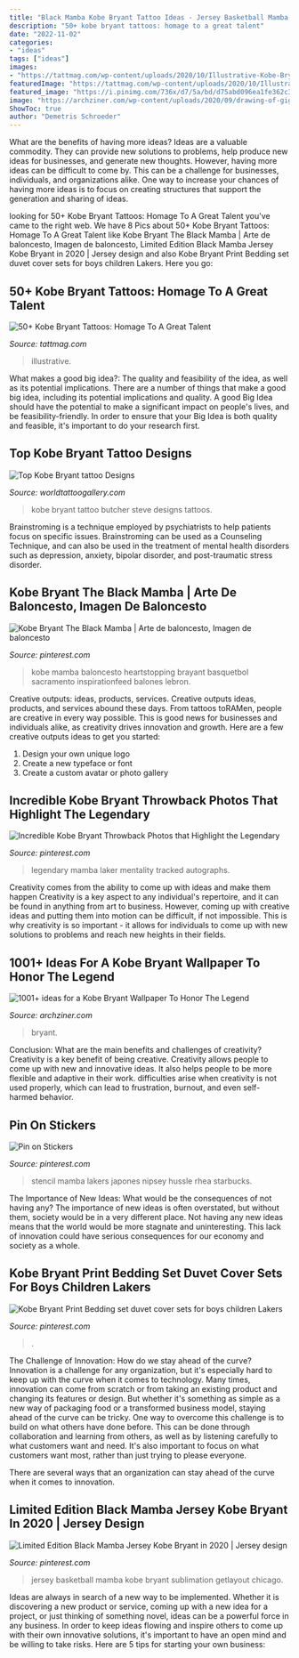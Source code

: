 ```yaml
---
title: "Black Mamba Kobe Bryant Tattoo Ideas - Jersey Basketball Mamba Kobe Bryant Sublimation Getlayout Chicago"
description: "50+ kobe bryant tattoos: homage to a great talent"
date: "2022-11-02"
categories:
- "ideas"
tags: ["ideas"]
images:
- "https://tattmag.com/wp-content/uploads/2020/10/Illustrative-Kobe-Bryant-Tattoo-2.jpg"
featuredImage: "https://tattmag.com/wp-content/uploads/2020/10/Illustrative-Kobe-Bryant-Tattoo-2.jpg"
featured_image: "https://i.pinimg.com/736x/d7/5a/bd/d75abd096ea1fe362c35a54d15546d0b--bryant-basketball-lakers-kobe-bryant.jpg"
image: "https://archziner.com/wp-content/uploads/2020/09/drawing-of-gigi-and-kobe-bryant-hugging-kobe-bryant-wallpaper-hd-basketball-hoope-above-them-as-a-halo.jpg"
ShowToc: true
author: "Demetris Schroeder"
---
```



What are the benefits of having more ideas?
Ideas are a valuable commodity. They can provide new solutions to problems, help produce new ideas for businesses, and generate new thoughts. However, having more ideas can be difficult to come by. This can be a challenge for businesses, individuals, and organizations alike. One way to increase your chances of having more ideas is to focus on creating structures that support the generation and sharing of ideas.

	

		
looking for 50+ Kobe Bryant Tattoos: Homage To A Great Talent you've came to the right web. We have 8 Pics about 50+ Kobe Bryant Tattoos: Homage To A Great Talent like Kobe Bryant The Black Mamba | Arte de baloncesto, Imagen de baloncesto, Limited Edition Black Mamba Jersey Kobe Bryant in 2020 | Jersey design and also Kobe Bryant Print Bedding set duvet cover sets for boys children Lakers. Here you go:
		
    
## 50+ Kobe Bryant Tattoos: Homage To A Great Talent

<img loading=lazy src="https://tattmag.com/wp-content/uploads/2020/10/Illustrative-Kobe-Bryant-Tattoo-2.jpg" onerror="this.onerror=null;this.src='https://tse3.mm.bing.net/th?id=OIP.qWGN7kUNrN-Xtvta4RXSdwHaJj&amp;pid=15.1';" alt="50+ Kobe Bryant Tattoos: Homage To A Great Talent">

_Source: tattmag.com_

>illustrative. 

	

What makes a good big idea?: The quality and feasibility of the idea, as well as its potential implications.
There are a number of things that make a good big idea, including its potential implications and quality. A good Big Idea should have the potential to make a significant impact on people's lives, and be feasibility-friendly. In order to ensure that your Big Idea is both quality and feasible, it's important to do your research first.

    
## Top Kobe Bryant Tattoo Designs

<img loading=lazy src="https://cdn-ampu.worldtattoogallery.com/article-and-tattoos/og_images/top-kobe-bryant-tattoo-designs---002.jpg" onerror="this.onerror=null;this.src='https://tse1.mm.bing.net/th?id=OIP.OsAdmiWpV1-d_pO-He45AQHaGa&amp;pid=15.1';" alt="Top Kobe Bryant tattoo Designs">

_Source: worldtattoogallery.com_

>kobe bryant tattoo butcher steve designs tattoos. 

	

Brainstroming is a technique employed by psychiatrists to help patients focus on specific issues. Brainstroming can be used as a Counseling Technique, and can also be used in the treatment of mental health disorders such as depression, anxiety, bipolar disorder, and post-traumatic stress disorder.

    
## Kobe Bryant The Black Mamba | Arte De Baloncesto, Imagen De Baloncesto

<img loading=lazy src="https://i.pinimg.com/736x/d7/5a/bd/d75abd096ea1fe362c35a54d15546d0b--bryant-basketball-lakers-kobe-bryant.jpg" onerror="this.onerror=null;this.src='https://tse2.mm.bing.net/th?id=OIP.wXKKiy5kQcha_hunjITTMgHaKW&amp;pid=15.1';" alt="Kobe Bryant The Black Mamba | Arte de baloncesto, Imagen de baloncesto">

_Source: pinterest.com_

>kobe mamba baloncesto heartstopping brayant basquetbol sacramento inspirationfeed balones lebron. 

	

Creative outputs: ideas, products, services.
Creative outputs ideas, products, and services abound these days. From tattoos toRAMen, people are creative in every way possible. This is good news for businesses and individuals alike, as creativity drives innovation and growth. Here are a few creative outputs ideas to get you started:
1. Design your own unique logo
2. Create a new typeface or font
3. Create a custom avatar or photo gallery

    
## Incredible Kobe Bryant Throwback Photos That Highlight The Legendary

<img loading=lazy src="https://i.pinimg.com/736x/17/18/b7/1718b76d47d92376127bfabd3eaa133c.jpg" onerror="this.onerror=null;this.src='https://tse4.mm.bing.net/th?id=OIP.BtEjjxYAbfM0zHj3u8ahcwHaI8&amp;pid=15.1';" alt="Incredible Kobe Bryant Throwback Photos that Highlight the Legendary">

_Source: pinterest.com_

>legendary mamba laker mentality tracked autographs. 

	

Creativity comes from the ability to come up with ideas and make them happen
Creativity is a key aspect to any individual's repertoire, and it can be found in anything from art to business. However, coming up with creative ideas and putting them into motion can be difficult, if not impossible. This is why creativity is so important - it allows for individuals to come up with new solutions to problems and reach new heights in their fields.

    
## 1001+ Ideas For A Kobe Bryant Wallpaper To Honor The Legend

<img loading=lazy src="https://archziner.com/wp-content/uploads/2020/09/drawing-of-gigi-and-kobe-bryant-hugging-kobe-bryant-wallpaper-hd-basketball-hoope-above-them-as-a-halo.jpg" onerror="this.onerror=null;this.src='https://tse1.mm.bing.net/th?id=OIP.EzE9pFtofN1NzvcNK6PlNAHaKW&amp;pid=15.1';" alt="1001+ ideas for a Kobe Bryant Wallpaper To Honor The Legend">

_Source: archziner.com_

>bryant. 

	

Conclusion: What are the main benefits and challenges of creativity?
Creativity is a key benefit of being creative. Creativity allows people to come up with new and innovative ideas. It also helps people to be more flexible and adaptive in their work. difficulties arise when creativity is not used properly, which can lead to frustration, burnout, and even self- harmed behavior.

    
## Pin On Stickers

<img loading=lazy src="https://i.pinimg.com/736x/6e/43/23/6e432306557fbfcdf9085b9ced49ba7f.jpg" onerror="this.onerror=null;this.src='https://tse4.mm.bing.net/th?id=OIP.pJYpsfVsOrt9PVoWr46JggHaHa&amp;pid=15.1';" alt="Pin on Stickers">

_Source: pinterest.com_

>stencil mamba lakers japones nipsey hussle rhea starbucks. 

	

The Importance of New Ideas: What would be the consequences of not having any?
The importance of new ideas is often overstated, but without them, society would be in a very different place. Not having any new ideas means that the world would be more stagnate and uninteresting. This lack of innovation could have serious consequences for our economy and society as a whole.

    
## Kobe Bryant Print Bedding Set Duvet Cover Sets For Boys Children Lakers

<img loading=lazy src="https://i.pinimg.com/736x/90/3a/a8/903aa81686bd119ee4038ebb9e768048.jpg" onerror="this.onerror=null;this.src='https://tse4.mm.bing.net/th?id=OIP.nDfCenLc_lN8-qUbm6ErYQHaHa&amp;pid=15.1';" alt="Kobe Bryant Print Bedding set duvet cover sets for boys children Lakers">

_Source: pinterest.com_

>. 

	

The Challenge of Innovation: How do we stay ahead of the curve?
Innovation is a challenge for any organization, but it's especially hard to keep up with the curve when it comes to technology. Many times, innovation can come from scratch or from taking an existing product and changing its features or design. But whether it's something as simple as a new way of packaging food or a transformed business model, staying ahead of the curve can be tricky.
One way to overcome this challenge is to build on what others have done before. This can be done through collaboration and learning from others, as well as by listening carefully to what customers want and need. It's also important to focus on what customers want most, rather than just trying to please everyone.

There are several ways that an organization can stay ahead of the curve when it comes to innovation.

    
## Limited Edition Black Mamba Jersey Kobe Bryant In 2020 | Jersey Design

<img loading=lazy src="https://i.pinimg.com/736x/31/d5/65/31d5657297d82f0379df07d2ded6befe.jpg" onerror="this.onerror=null;this.src='https://tse1.mm.bing.net/th?id=OIP.SwrB4wSeiTJulYo9SdOM6wHaF_&amp;pid=15.1';" alt="Limited Edition Black Mamba Jersey Kobe Bryant in 2020 | Jersey design">

_Source: pinterest.com_

>jersey basketball mamba kobe bryant sublimation getlayout chicago. 

	

Ideas are always in search of a new way to be implemented. Whether it is discovering a new product or service, coming up with a new idea for a project, or just thinking of something novel, ideas can be a powerful force in any business. In order to keep ideas flowing and inspire others to come up with their own innovative solutions, it's important to have an open mind and be willing to take risks. Here are 5 tips for starting your own business: 
